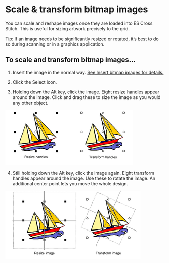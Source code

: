 # Scale & transform bitmap images

You can scale and reshape images once they are loaded into ES Cross Stitch. This is useful for sizing artwork precisely to the grid.

Tip: If an image needs to be significantly resized or rotated, it’s best to do so during scanning or in a graphics application.

## To scale and transform bitmap images...

1. Insert the image in the normal way. [See Insert bitmap images for details.](Insert_bitmap_images)

2. Click the Select icon.

3. Holding down the Alt key, click the image. Eight resize handles appear around the image. Click and drag these to size the image as you would any other object.

![cross-stitch_essentials00032.png](assets/cross-stitch_essentials00032.png)

4. Still holding down the Alt key, click the image again. Eight transform handles appear around the image. Use these to rotate the image. An additional center point lets you move the whole design.

![cross-stitch_essentials00035.png](assets/cross-stitch_essentials00035.png)
